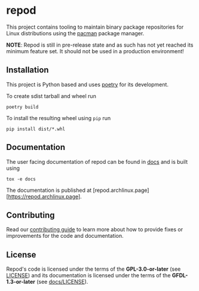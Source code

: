 # repod
This project contains tooling to maintain binary package repositories for Linux
distributions using the [pacman](https://archlinux.org/pacman/) package manager.

**NOTE**: Repod is still in pre-release state and as such has not yet reached
its minimum feature set. It should not be used in a production environment!

## Installation

This project is Python based and uses [poetry](https://python-poetry.org/) for
its development.

To create sdist tarball and wheel run

```
poetry build
```

To install the resulting wheel using `pip` run

```
pip install dist/*.whl
```

## Documentation

The user facing documentation of repod can be found in [docs](docs/) and is
built using

```
tox -e docs
```

The documentation is published at [repod.archlinux.page][https://repod.archlinux.page].

## Contributing

Read our [contributing guide](CONTRIBUTING.md) to learn more about how to
provide fixes or improvements for the code and documentation.

## License

Repod's code is licensed under the terms of the **GPL-3.0-or-later** (see
[LICENSE](LICENSE)) and its documentation is licensed under the terms of the
**GFDL-1.3-or-later** (see [docs/LICENSE](docs/LICENSE)).
